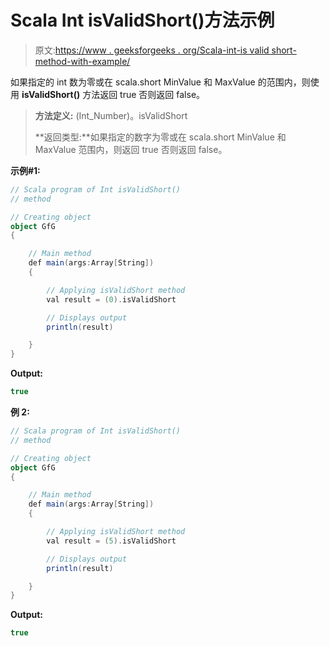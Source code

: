 # Scala Int isValidShort()方法示例

> 原文:[https://www . geeksforgeeks . org/Scala-int-is valid short-method-with-example/](https://www.geeksforgeeks.org/scala-int-isvalidshort-method-with-example/)

如果指定的 int 数为零或在 scala.short MinValue 和 MaxValue 的范围内，则使用 **isValidShort()** 方法返回 true 否则返回 false。

> **方法定义:** (Int_Number)。isValidShort
> 
> **返回类型:**如果指定的数字为零或在 scala.short MinValue 和 MaxValue 范围内，则返回 true 否则返回 false。

**示例#1:**

```scala
// Scala program of Int isValidShort()
// method

// Creating object
object GfG
{ 

    // Main method
    def main(args:Array[String])
    {

        // Applying isValidShort method
        val result = (0).isValidShort

        // Displays output
        println(result)

    }
} 
```

**Output:**

```scala
true

```

**例 2:**

```scala
// Scala program of Int isValidShort()
// method

// Creating object
object GfG
{ 

    // Main method
    def main(args:Array[String])
    {

        // Applying isValidShort method
        val result = (5).isValidShort

        // Displays output
        println(result)

    }
} 
```

**Output:**

```scala
true

```